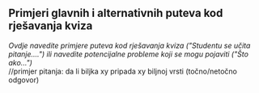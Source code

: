 ## Primjeri glavnih i alternativnih puteva kod rješavanja kviza
_Ovdje navedite primjere puteva kod rješavanja kviza ("Studentu se učita pitanje....") ili navedite potencijalne probleme koji se mogu pojaviti ("Što ako...")_  
//primjer pitanja: da li biljka xy pripada xy biljnoj vrsti (točno/netočno odgovor)